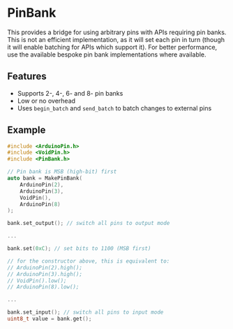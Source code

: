 # PinBank

This provides a bridge for using arbitrary pins with APIs requiring pin
banks. This is not an efficient implementation, as it will set each pin
in turn (though it will enable batching for APIs which support it). For
better performance, use the available bespoke pin bank implementations
where available.

## Features

* Supports 2-, 4-, 6- and 8- pin banks
* Low or no overhead
* Uses `begin_batch` and `send_batch` to batch changes to external pins

## Example

```cpp
#include <ArduinoPin.h>
#include <VoidPin.h>
#include <PinBank.h>

// Pin bank is MSB (high-bit) first
auto bank = MakePinBank(
	ArduinoPin(2),
	ArduinoPin(3),
	VoidPin(),
	ArduinoPin(8)
);

bank.set_output(); // switch all pins to output mode

...

bank.set(0xC); // set bits to 1100 (MSB first)

// for the constructor above, this is equivalent to:
// ArduinoPin(2).high();
// ArduinoPin(3).high();
// VoidPin().low();
// ArduinoPin(8).low();

...

bank.set_input(); // switch all pins to input mode
uint8_t value = bank.get();
```
